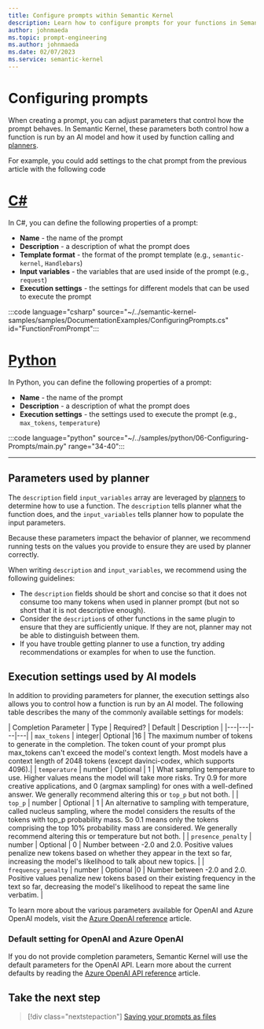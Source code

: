 ```yaml
---
title: Configure prompts within Semantic Kernel
description: Learn how to configure prompts for your functions in Semantic Kernel
author: johnmaeda
ms.topic: prompt-engineering
ms.author: johnmaeda
ms.date: 02/07/2023
ms.service: semantic-kernel
---
```

# Configuring prompts

When creating a prompt, you can adjust parameters that control how the prompt behaves. In Semantic Kernel, these parameters both control how a function is run by an AI model and how it used by function calling and [planners](../agents/planners/index.md).

For example, you could add settings to the chat prompt from the previous article with the following code

# [C#](#tab/Csharp)

In C#, you can define the following properties of a prompt:
- **Name** - the name of the prompt
- **Description** - a description of what the prompt does
- **Template format** - the format of the prompt template (e.g., `semantic-kernel`, `Handlebars`)
- **Input variables** - the variables that are used inside of the prompt (e.g., `request`)
- **Execution settings** - the settings for different models that can be used to execute the prompt

:::code language="csharp" source="~/../semantic-kernel-samples/samples/DocumentationExamples/ConfiguringPrompts.cs" id="FunctionFromPrompt":::

# [Python](#tab/python)

In Python, you can define the following properties of a prompt:
- **Name** - the name of the prompt
- **Description** - a description of what the prompt does
- **Execution settings** - the settings used to execute the prompt (e.g., `max_tokens`, `temperature`)

:::code language="python" source="~/../samples/python/06-Configuring-Prompts/main.py" range="34-40":::

---

## Parameters used by planner
The `description` field `input_variables` array are leveraged by [planners](/semantic-kernel/concepts-sk/planner) to determine how to use a function. The `description` tells planner what the function does, and the `input_variables` tells planner how to populate the input parameters.

Because these parameters impact the behavior of planner, we recommend running tests on the values you provide to ensure they are used by planner correctly.

When writing `description` and `input_variables`, we recommend using the following guidelines:
- The `description` fields should be short and concise so that it does not consume too many tokens when used in planner prompt (but not so short that it is not descriptive enough).
- Consider the `description`s of other functions in the same plugin to ensure that they are sufficiently unique. If they are not, planner may not be able to distinguish between them.
- If you have trouble getting planner to use a function, try adding recommendations or examples for when to use the function.

## Execution settings used by AI models
In addition to providing parameters for planner, the execution settings also allows you to control how a function is run by an AI model. The following table describes the many of the commonly available settings for models:

| Completion Parameter | Type | Required? | Default | Description |
|---|---|---|---|
| `max_tokens` | integer| Optional |16 |	The maximum number of tokens to generate in the completion. The token count of your prompt plus max_tokens can't exceed the model's context length. Most models have a context length of 2048 tokens (except davinci-codex, which supports 4096).|
| `temperature`	| number	| Optional	| 1	| What sampling temperature to use. Higher values means the model will take more risks. Try 0.9 for more creative applications, and 0 (argmax sampling) for ones with a well-defined answer. We generally recommend altering this or `top_p` but not both. |
| `top_p`	| number	| Optional	| 1	| An alternative to sampling with temperature, called nucleus sampling, where the model considers the results of the tokens with top_p probability mass. So 0.1 means only the tokens comprising the top 10% probability mass are considered. We generally recommend altering this or temperature but not both. |
| `presence_penalty` | number	| Optional	| 0	| Number between -2.0 and 2.0. Positive values penalize new tokens based on whether they appear in the text so far, increasing the model's likelihood to talk about new topics. |
| `frequency_penalty` |	number	| Optional	|0 |	Number between -2.0 and 2.0. Positive values penalize new tokens based on their existing frequency in the text so far, decreasing the model's likelihood to repeat the same line verbatim. |

To learn more about the various parameters available for OpenAI and Azure OpenAI models, visit the [Azure OpenAI reference](/azure/cognitive-services/openai/reference) article.

### Default setting for OpenAI and Azure OpenAI
If you do not provide completion parameters, Semantic Kernel will use the default parameters for the OpenAI API. Learn more about the current defaults by reading the [Azure OpenAI API reference](/azure/cognitive-services/openai/reference) article.

## Take the next step
> [!div class="nextstepaction"]
> [Saving your prompts as files](./saving-prompts-as-files.md)

